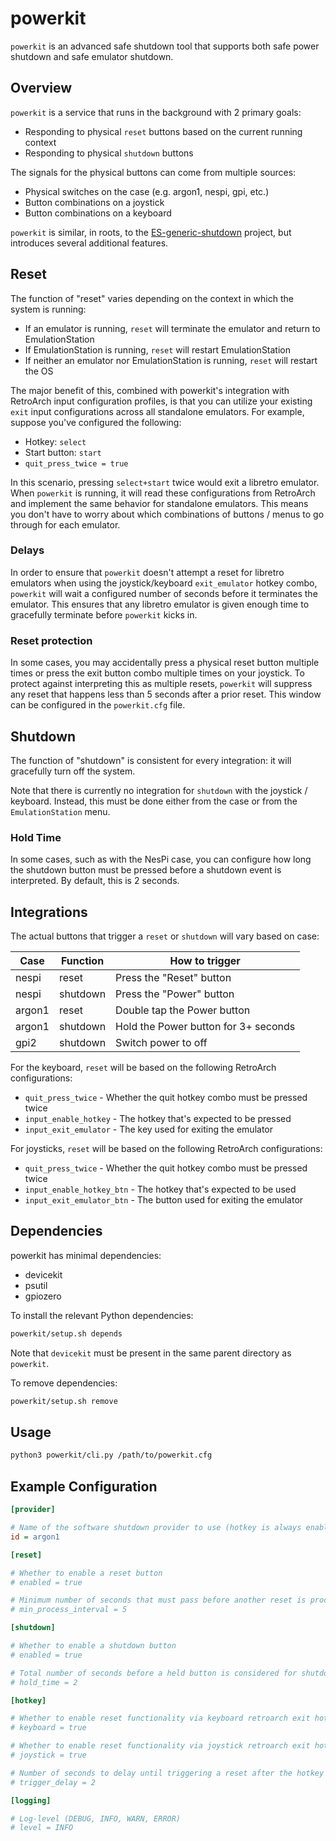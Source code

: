 # powerkit

`powerkit` is an advanced safe shutdown tool that supports both safe power
shutdown and safe emulator shutdown.

## Overview

`powerkit` is a service that runs in the background with 2 primary goals:

* Responding to physical `reset` buttons based on the current running context
* Responding to physical `shutdown` buttons

The signals for the physical buttons can come from multiple sources:

* Physical switches on the case (e.g. argon1, nespi, gpi, etc.)
* Button combinations on a joystick
* Button combinations on a keyboard

`powerkit` is similar, in roots, to the [ES-generic-shutdown](https://github.com/crcerror/ES-generic-shutdown)
project, but introduces several additional features.

## Reset

The function of "reset" varies depending on the context in which the system is running:

* If an emulator is running, `reset` will terminate the emulator and return to EmulationStation
* If EmulationStation is running, `reset` will restart EmulationStation
* If neither an emulator nor EmulationStation is running, `reset` will restart the OS

The major benefit of this, combined with powerkit's integration with RetroArch input
configuration profiles, is that you can utilize your existing `exit` input configurations
across all standalone emulators.  For example, suppose you've configured the following:

* Hotkey: `select`
* Start button: `start`
* `quit_press_twice = true`

In this scenario, pressing `select+start` twice would exit a libretro emulator.  When
`powerkit` is running, it will read these configurations from RetroArch and implement
the same behavior for standalone emulators.  This means you don't have to worry about
which combinations of buttons / menus to go through for each emulator.

### Delays

In order to ensure that `powerkit` doesn't attempt a reset for libretro emulators when
using the joystick/keyboard `exit_emulator` hotkey combo, `powerkit` will wait a
configured number of seconds before it terminates the emulator.  This ensures that
any libretro emulator is given enough time to gracefully terminate before `powerkit`
kicks in.

### Reset protection

In some cases, you may accidentally press a physical reset button multiple times or
press the exit button combo multiple times on your joystick.  To protect against
interpreting this as multiple resets, `powerkit` will suppress any reset that happens
less than 5 seconds after a prior reset.  This window can be configured in the
`powerkit.cfg` file.

## Shutdown

The function of "shutdown" is consistent for every integration: it will gracefully
turn off the system.

Note that there is currently no integration for `shutdown` with the joystick / keyboard.
Instead, this must be done either from the case or from the `EmulationStation` menu.

### Hold Time

In some cases, such as with the NesPi case, you can configure how long the shutdown
button must be pressed before a shutdown event is interpreted.  By default, this is
2 seconds.

## Integrations

The actual buttons that trigger a `reset` or `shutdown` will vary based on case:

| Case    | Function  | How to trigger                              |
| ------- | --------- | ------------------------------------------- |
| nespi   | reset     | Press the "Reset" button                    |
| nespi   | shutdown  | Press the "Power" button                    |
| argon1  | reset     | Double tap the Power button                 |
| argon1  | shutdown  | Hold the Power button for 3+ seconds        |
| gpi2    | shutdown  | Switch power to off                         |

For the keyboard, `reset` will be based on the following RetroArch configurations:

* `quit_press_twice` - Whether the quit hotkey combo must be pressed twice
* `input_enable_hotkey` - The hotkey that's expected to be pressed
* `input_exit_emulator` - The key used for exiting the emulator

For joysticks, `reset` will be based on the following RetroArch configurations:

* `quit_press_twice` - Whether the quit hotkey combo must be pressed twice
* `input_enable_hotkey_btn` - The hotkey that's expected to be used
* `input_exit_emulator_btn` - The button used for exiting the emulator

## Dependencies

powerkit has minimal dependencies:

* devicekit
* psutil
* gpiozero

To install the relevant Python dependencies:

```bash
powerkit/setup.sh depends
```

Note that `devicekit` must be present in the same parent directory as `powerkit`.

To remove dependencies:

```bash
powerkit/setup.sh remove
```

## Usage

```bash
python3 powerkit/cli.py /path/to/powerkit.cfg
```

## Example Configuration

```ini
[provider]

# Name of the software shutdown provider to use (hotkey is always enabled)
id = argon1

[reset]

# Whether to enable a reset button
# enabled = true

# Minimum number of seconds that must pass before another reset is processed
# min_process_interval = 5

[shutdown]

# Whether to enable a shutdown button
# enabled = true

# Total number of seconds before a held button is considered for shutdown
# hold_time = 2

[hotkey]

# Whether to enable reset functionality via keyboard retroarch exit hotkeys
# keyboard = true

# Whether to enable reset functionality via joystick retroarch exit hotkeys
# joystick = true

# Number of seconds to delay until triggering a reset after the hotkey combo is detected
# trigger_delay = 2

[logging]

# Log-level (DEBUG, INFO, WARN, ERROR)
# level = INFO
```
